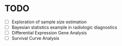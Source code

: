 # TODO


- [ ] Exploration of sample size estimation
- [ ] Bayesian statistics example in radiologic diagnostics
- [ ] Differential Expression Gene Analysis
- [ ] Survival Curve Analysis